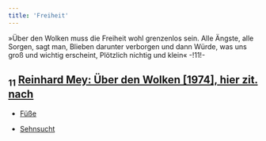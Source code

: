 ```yaml
---
title: 'Freiheit'
---
```


»Über den Wolken muss die Freiheit wohl grenzenlos sein. Alle Ängste, alle Sorgen, sagt man, Blieben darunter verborgen und dann Würde, was uns groß und wichtig erscheint, Plötzlich nichtig und klein« -!11!-
## <sub class="subscript">**11**</sub> [Reinhard Mey: Über den Wolken [1974], hier zit. <u>nach</u>](https://www.reinhard-mey.de/wp-content/uploads/2021/02/Reinhard-Mey-Textsammlung-14.Auflage.pdf)

* [Füße](Feet_de)

* [Sehnsucht](Longing_de)
